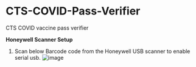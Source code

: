 # CTS-COVID-Pass-Verifier
CTS COVID vaccine pass verifier


**Honeywell Scanner Setup** 
  1. Scan below Barcode code from the Honeywell USB scanner to enable serial usb.
   ![image](https://user-images.githubusercontent.com/45216584/146660975-41be57b9-7d8a-48f4-a86b-e1d41588aafa.png)
